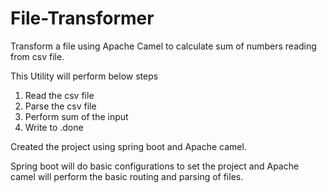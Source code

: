 # File-Transformer
Transform a file using Apache Camel to calculate sum of numbers reading from csv file. 

This Utility will perform below steps
1) Read the csv file 
2) Parse the csv file
3) Perform sum of the input
4) Write to <inputFilename>.done


Created the project using spring boot and Apache camel. 

Spring boot will do basic configurations to set the project and Apache camel will perform the basic routing and parsing of files.

